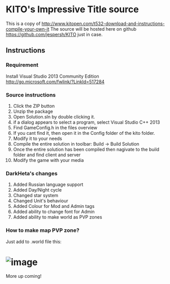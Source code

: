 KITO's Impressive Title source
====================
This is a copy of http://www.kitopen.com/t532-download-and-instructions-compile-your-own-it
The source will be hosted here on github https://github.com/jespersh/KITO just in case.

Instructions
---------------------

### Requirement
Install Visual Studio 2013 Community Edition
http://go.microsoft.com/fwlink/?LinkId=517284

### Source instructions
1. Click the ZIP button
2. Unzip the package
3. Open Solution.sln by double clicking it.
2. if a dialog appears to select a program, select Visual Studio C++ 2013
4. Find GameConfig.h in the files overview
5. If you cant find it, then open it in the Config folder of the kito folder.
6. Modify it to your needs
7. Compile the entire solution in toolbar: Build -> Build Solution
8. Once the entire solution has been compiled then nagivate to the build folder and find client and server
9. Modify the game with your media

### DarkHeta's changes
1. Added Russian language support
2. Added Day/Night cycle
3. Changed star system
4. Changed Unit's behaviour
5. Added Colour for Mod and Admin tags
6. Added ability to change font for Admin
7. Added ability to make world as PVP zones

### How to make map PVP zone?
Just add to .world file this:
# ![image](https://user-images.githubusercontent.com/7428298/184548551-402f33c2-58b5-4b35-9a95-f9b94224479c.png)

More up coming!
